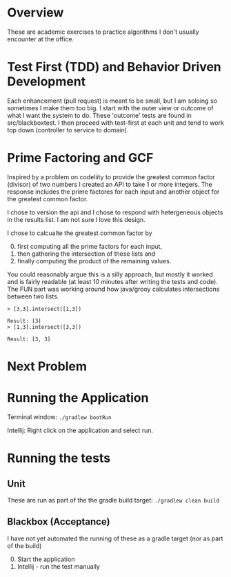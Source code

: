 # Overview
These are academic exercises to practice algorithms I don't usually encounter at the office.

# Test First (TDD) and Behavior Driven Development
Each enhancement (pull request) is meant to be small, but I am soloing so sometimes I make them too big. I start with the outer view or outcome of what I want the system to do. These 'outcome' tests are found in src/blackboxtest. I then proceed with test-first at each unit and tend to work top down (controller to service to domain).

# Prime Factoring and GCF
Inspired by a problem on codeliity to provide the greatest common factor (divisor) of two numbers I created an API to take 1 or more integers. The response includes the prime factores for each input and another object for the greatest common factor.

I chose to version the api and I chose to respond with hetergeneous objects in the results list. I am not sure I love this design.

I chose to calcualte the greatest common factor by   

0. first computing all the prime factors for each input, 
0. then gathering the intersection of these lists and 
0. finally computing the product of the remaining values.

You could reasonably argue this is a silly approach, but mostly it worked and is fairly readable (at least 10 minutes after writing the tests and code). The FUN part was working around how java/grooy calculates intersections between two lists.
~~~~
> [3,3].intersect([1,3])

Result: [3]
> [1,3].intersect([3,3])

Result: [3, 3]
~~~~

# Next Problem

# Running the Application
Terminal window: `./gradlew bootRun`

Intellij: Right click on the application and select run.

# Running the tests
## Unit
These are run as part of the the gradle build target: `./gradlew clean build`

## Blackbox (Acceptance)
I have not yet automated the running of these as a gradle target (nor as part of the build)  
 
0. Start the application
0. Intellij - run the test manually